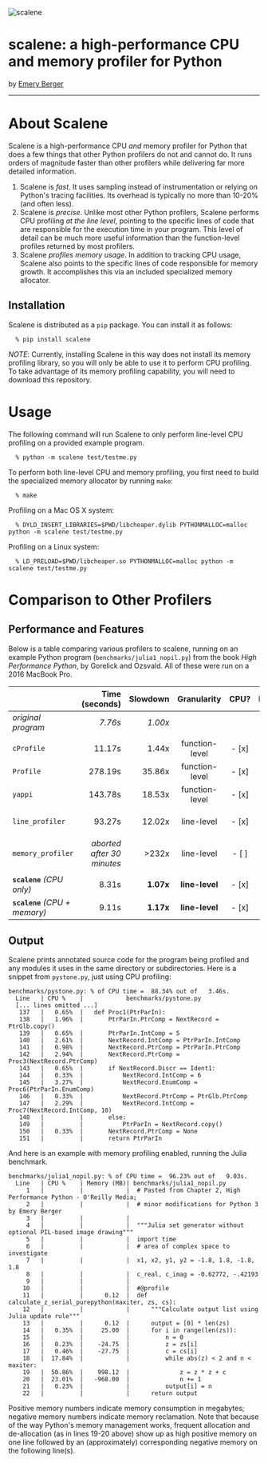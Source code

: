 ![scalene](https://github.com/emeryberger/scalene/raw/master/docs/scalene-image.png)

# scalene: a high-performance CPU and memory profiler for Python

by [Emery Berger](https://emeryberger.com)

------------

# About Scalene

Scalene is a high-performance CPU *and* memory profiler for Python that does a few things that other Python profilers do not and cannot do.  It runs orders of magnitude faster than other profilers while delivering far more detailed information.

1. Scalene is _fast_. It uses sampling instead of instrumentation or relying on Python's tracing facilities. Its overhead is typically no more than 10-20% (and often less).
1. Scalene is _precise_. Unlike most other Python profilers, Scalene performs CPU profiling _at the line level_, pointing to the specific lines of code that are responsible for the execution time in your program. This level of detail can be much more useful information than the function-level profiles returned by most profilers.
1. Scalene _profiles memory usage_. In addition to tracking CPU usage, Scalene also points to the specific lines of code responsible for memory growth. It accomplishes this via an included specialized memory allocator.

## Installation

Scalene is distributed as a `pip` package. You can install it as follows:
```
  % pip install scalene
```

_NOTE_: Currently, installing Scalene in this way does not install its memory profiling library, so you will only be able to use it to perform CPU profiling. To take advantage of its memory profiling capability, you will need to download this repository.

# Usage

The following command will run Scalene to only perform line-level CPU profiling on a provided example program.

```
  % python -m scalene test/testme.py
```

To perform both line-level CPU and memory profiling, you first need to build the specialized memory allocator by running `make`:

```
  % make
```

Profiling on a Mac OS X system:
```
  % DYLD_INSERT_LIBRARIES=$PWD/libcheaper.dylib PYTHONMALLOC=malloc python -m scalene test/testme.py
``` 

Profiling on a Linux system:
```
  % LD_PRELOAD=$PWD/libcheaper.so PYTHONMALLOC=malloc python -m scalene test/testme.py
``` 
# Comparison to Other Profilers

## Performance and Features

Below is a table comparing various profilers to scalene, running on an example Python program (`benchmarks/julia1_nopil.py`) from the book _High Performance Python_, by Gorelick and Ozsvald. All of these were run on a 2016 MacBook Pro. 

|                            | Time (seconds) | Slowdown | Granularity    | CPU? | Memory? | Unmodified code?       |
| :--- | ---: | ---: | :---: | :---: | :---: | :---: |
| _original program_             | _7.76s_     | _1.00x_     | |  |  |  |  |  |  |
|               |     |        |                    |
| `cProfile`                   | 11.17s    | 1.44x     | function-level | - [x]  | - [ ]     | - [x]                |
| `Profile`                    | 278.19s   | 35.86x    | function-level | - [x]  | - [ ]     | - [x]                |
| `yappi`                      | 143.78s   | 18.53x    | function-level | - [x]  | - [ ]     | - [x]                |
| `line_profiler` | 93.27s    | 12.02x    | line-level     | - [x]  | - [ ]      | - [ ] needs `@profile` decorators |
| `memory_profiler`            | _aborted after 30 minutes_ | >232x   | line-level     | - [ ]   | - [x]     | - [ ] needs `@profile` decorators |
| |  |  |  |  |  |  |
| **`scalene`** _(CPU only)_         | 8.31s     | **1.07x**     | **line-level**     | - [x]  | - [ ]     | - [x]               |
| **`scalene`** _(CPU + memory)_     | 9.11s     | **1.17x**     | **line-level**     | - [x]  | - [x]     | - [x]               |


## Output

Scalene prints annotated source code for the program being profiled and any modules it uses in the same directory or subdirectories. Here is a snippet from `pystone.py`, just using CPU profiling:

```
benchmarks/pystone.py: % of CPU time =  88.34% out of   3.46s.
  Line	 | CPU %    |            benchmarks/pystone.py
  [... lines omitted ...]
   137	 |   0.65%  | 	def Proc1(PtrParIn):
   138	 |   1.96%  | 	    PtrParIn.PtrComp = NextRecord = PtrGlb.copy()
   139	 |   0.65%  | 	    PtrParIn.IntComp = 5
   140	 |   2.61%  | 	    NextRecord.IntComp = PtrParIn.IntComp
   141	 |   0.98%  | 	    NextRecord.PtrComp = PtrParIn.PtrComp
   142	 |   2.94%  | 	    NextRecord.PtrComp = Proc3(NextRecord.PtrComp)
   143	 |   0.65%  | 	    if NextRecord.Discr == Ident1:
   144	 |   0.33%  | 	        NextRecord.IntComp = 6
   145	 |   3.27%  | 	        NextRecord.EnumComp = Proc6(PtrParIn.EnumComp)
   146	 |   0.33%  | 	        NextRecord.PtrComp = PtrGlb.PtrComp
   147	 |   2.29%  | 	        NextRecord.IntComp = Proc7(NextRecord.IntComp, 10)
   148	 |          | 	    else:
   149	 |          | 	        PtrParIn = NextRecord.copy()
   150	 |   0.33%  | 	    NextRecord.PtrComp = None
   151	 |          | 	    return PtrParIn
 ```

And here is an example with memory profiling enabled, running the Julia benchmark.

```
benchmarks/julia1_nopil.py: % of CPU time =  96.23% out of   9.03s.
  Line	 | CPU %    | Memory (MB)| benchmarks/julia1_nopil.py
     1	 |          |         	 | 	# Pasted from Chapter 2, High Performance Python - O'Reilly Media;
     2	 |          |         	 | 	# minor modifications for Python 3 by Emery Berger
     3	 |          |         	 | 	
     4	 |          |         	 | 	"""Julia set generator without optional PIL-based image drawing"""
     5	 |          |         	 | 	import time
     6	 |          |         	 | 	# area of complex space to investigate
     7	 |          |         	 | 	x1, x2, y1, y2 = -1.8, 1.8, -1.8, 1.8
     8	 |          |         	 | 	c_real, c_imag = -0.62772, -.42193
     9	 |          |         	 | 	
    10	 |          |         	 | 	#@profile
    11	 |          |      0.12	 | 	def calculate_z_serial_purepython(maxiter, zs, cs):
    12	 |          |         	 | 	    """Calculate output list using Julia update rule"""
    13	 |          |      0.12	 | 	    output = [0] * len(zs)
    14	 |   0.35%  |     25.00	 | 	    for i in range(len(zs)):
    15	 |          |         	 | 	        n = 0
    16	 |   0.23%  |    -24.75	 | 	        z = zs[i]
    17	 |   0.46%  |    -27.75	 | 	        c = cs[i]
    18	 |  17.84%  |         	 | 	        while abs(z) < 2 and n < maxiter:
    19	 |  50.86%  |    998.12	 | 	            z = z * z + c
    20	 |  23.01%  |   -968.00	 | 	            n += 1
    21	 |   0.23%  |         	 | 	        output[i] = n
    22	 |          |         	 | 	    return output
```

Positive memory numbers indicate memory consumption in megabytes;
negative memory numbers indicate memory reclamation. Note that because
of the way Python's memory management works, frequent allocation and
de-allocation (as in lines 19-20 above) show up as high positive
memory on one line followed by an (approximately) corresponding
negative memory on the following line(s).